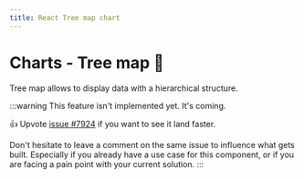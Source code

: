 ```yaml
---
title: React Tree map chart
---
```


# Charts - Tree map 🚧

<p class="description">Tree map allows to display data with a hierarchical structure.</p>

:::warning
This feature isn't implemented yet. It's coming.

👍 Upvote [issue #7924](https://github.com/mui/mui-x/issues/7924) if you want to see it land faster.

Don't hesitate to leave a comment on the same issue to influence what gets built. Especially if you already have a use case for this component, or if you are facing a pain point with your current solution.
:::
